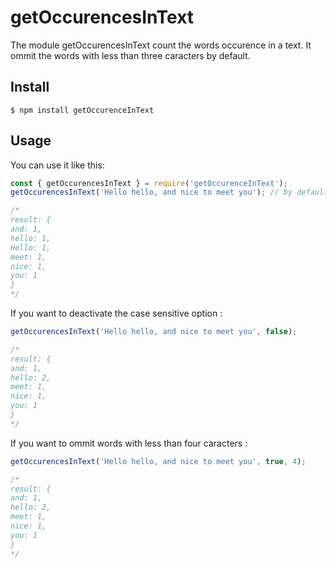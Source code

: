 # getOccurencesInText
The module getOccurencesInText count the words occurence in a text. It ommit the words with less than three caracters by default.

## Install

```$ npm install getOccurenceInText```

## Usage

You can use it like this: 
```js
const { getOccurencesInText } = require('getOccurenceInText');
getOccurencesInText('Hello hello, and nice to meet you'); // by default the function is case sensitive

/* 
result: {
and: 1,
hello: 1,
Hello: 1,
meet: 1,
nice: 1,
you: 1
}
*/
```
If you want to deactivate the case sensitive option :
```js
getOccurencesInText('Hello hello, and nice to meet you', false);

/* 
result: {
and: 1,
hello: 2,
meet: 1,
nice: 1,
you: 1
}
*/
```
If you want to ommit words with less than four caracters :
```js
getOccurencesInText('Hello hello, and nice to meet you', true, 4);

/* 
result: {
and: 1,
hello: 2,
meet: 1,
nice: 1,
you: 1
}
*/
```



